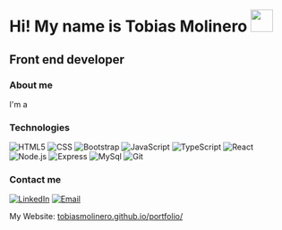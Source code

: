 <h1>Hi! My name is Tobias Molinero <img src="https://raw.githubusercontent.com/iampavangandhi/iampavangandhi/master/gifs/Hi.gif" width="40px"> </h1>
<h2>Front end developer</h2>

### About me

I'm a 
 
### Technologies

![HTML5](https://img.shields.io/badge/-HTML5-333333?style=flat&logo=HTML5)
![CSS](https://img.shields.io/badge/-CSS-333333?style=flat&logo=CSS3&logoColor=1572B6)
![Bootstrap](https://img.shields.io/badge/-Bootsrap-333333?style=flat&logo=bootstrap)
![JavaScript](https://img.shields.io/badge/-JavaScript-333333?style=flat&logo=javascript)
![TypeScript](https://img.shields.io/badge/-TypeScript-333333?style=flat&logo=TypeScript)
![React](https://img.shields.io/badge/-React-333333?style=flat&logo=react)
![Node.js](https://img.shields.io/badge/-Node.js-333333?style=flat&logo=node.js)
![Express](https://img.shields.io/badge/-Express-333333?style=flat&logo=express)
![MySql](https://img.shields.io/badge/-MySql-333333?style=flat&logo=mysql)
![Git](https://img.shields.io/badge/-Git-333333?style=flat&logo=git)

### Contact me
<a href="https://www.linkedin.com/in/tobiasmolinero/"><img alt="LinkedIn" src="https://img.shields.io/badge/LinkedIn-Tobias%20Molinero-blue?style=flat-square&logo=linkedin"></a>
<a href="#"><img alt="Email" src="https://img.shields.io/badge/Gmail-tobiasmolinero98@gmail.com-blue?style=flat-square&logo=gmail"></a>
<br>
<p>
  My Website: <a href="https://tobiasmolinero.github.io/portfolio/">tobiasmolinero.github.io/portfolio/</a>  
</p>



<!--
**TobiasMolinero/TobiasMolinero** is a ✨ _special_ ✨ repository because its `README.md` (this file) appears on your GitHub profile.

Here are some ideas to get you started:

- 🔭 I’m currently working on ...
- 🌱 I’m currently learning ...
- 👯 I’m looking to collaborate on ...
- 🤔 I’m looking for help with ...
- 💬 Ask me about ...
- 📫 How to reach me: ...
- 😄 Pronouns: ...
- ⚡ Fun fact: ...
-->

